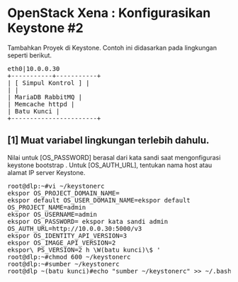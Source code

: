# OpenStack Xena : Konfigurasikan Keystone #2

Tambahkan Proyek di Keystone.
Contoh ini didasarkan pada lingkungan seperti berikut.
<pre>
eth0|10.0.0.30
+-----------+-----------+
| [ Simpul Kontrol ] |
| |
| MariaDB RabbitMQ |
| Memcache httpd |
| Batu Kunci |
+-----------------------+</pre>

## [1]	Muat variabel lingkungan terlebih dahulu.
Nilai untuk [OS_PASSWORD] berasal dari kata sandi saat mengonfigurasi keystone bootstrap .
Untuk [OS_AUTH_URL], tentukan nama host atau alamat IP server Keystone.

<pre>
root@dlp:~#vi ~/keystonerc
ekspor OS_PROJECT_DOMAIN_NAME=
ekspor default OS_USER_DOMAIN_NAME=ekspor default
OS_PROJECT_NAME=admin
ekspor OS_USERNAME=admin
ekspor OS_PASSWORD= ekspor kata sandi admin
OS_AUTH_URL=http://10.0.0.30:5000/v3
ekspor OS_IDENTITY_API_VERSION=3
ekspor OS_IMAGE_API_VERSION=2
ekspor\ PS_VERSION=2 h \W(batu kunci)\$ '
root@dlp:~#chmod 600 ~/keystonerc
root@dlp:~#sumber ~/keystonerc
root@dlp ~(batu kunci)#echo "sumber ~/keystonerc" >> ~/.bashrc</pre>
